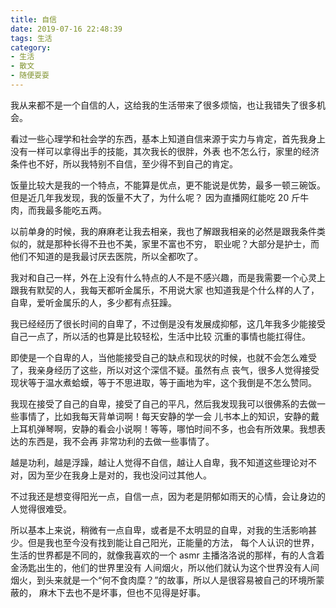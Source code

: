 ```yaml
---
title: 自信
date: 2019-07-16 22:48:39
tags: 生活
category: 
- 生活
- 散文
- 随便耍耍
---
```


我从来都不是一个自信的人，这给我的生活带来了很多烦恼，也让我错失了很多机会。

看过一些心理学和社会学的东西，基本上知道自信来源于实力与肯定，首先我身上没有一样可以拿得出手的技能，其次我长的很胖，外表
也不怎么行，家里的经济条件也不好，所以我特别不自信，至少得不到自己的肯定。

饭量比较大是我的一个特点，不能算是优点，更不能说是优势，最多一顿三碗饭。但是近几年我发现，我的饭量不大了，为什么呢？
因为直播网红能吃 20 斤牛肉，而我最多能吃五两。

以前单身的时候，我的麻麻老让我去相亲，我也了解跟我相亲的必然是跟我条件类似的，就是那种长得不丑也不美，家里不富也不穷，
职业呢？大部分是护士，而他们不知道的是我最讨厌去医院，所以全都吹了。

我对和自己一样，外在上没有什么特点的人不是不感兴趣，而是我需要一个心灵上跟我有默契的人，我每天都听金属乐，不用说大家
也知道我是个什么样的人了，自卑，爱听金属乐的人，多少都有点狂躁。

我已经经历了很长时间的自卑了，不过倒是没有发展成抑郁，这几年我多少能接受自己一点了，所以活的也算是比较轻松，生活中比较
沉重的事情也能扛得住。

即使是一个自卑的人，当他能接受自己的缺点和现状的时候，也就不会怎么难受了，我亲身经历了这些，所以对这个深信不疑。虽然有点
丧气，很多人觉得接受现状等于温水煮蛤蟆，等于不思进取，等于画地为牢，这个我倒是不怎么赞同。

我现在接受了自己的自卑，接受了自己的平凡，然后我发现我可以很佛系的去做一些事情了，比如我每天背单词啊！每天安静的学一会
儿书本上的知识，安静的戴上耳机弹琴啊，安静的看会小说啊！等等，哪怕时间不多，也会有所效果。我想表达的东西是，我不会再
非常功利的去做一些事情了。

越是功利，越是浮躁，越让人觉得不自信，越让人自卑，我不知道这些理论对不对，因为至少在我身上是对的，我也没问过其他人。

不过我还是想变得阳光一点，自信一点，因为老是阴郁如雨天的心情，会让身边的人觉得很难受。

所以基本上来说，稍微有一点自卑，或者是不太明显的自卑，对我的生活影响甚少。但是我也至今没有找到能让自己阳光，正能量的方法，
每个人认识的世界，生活的世界都是不同的，就像我喜欢的一个 asmr 主播洛洛说的那样，有的人含着金汤匙出生的，他们的世界里没有
人间烟火，所以他们就认为这个世界没有人间烟火，到头来就是一个“何不食肉糜？”的故事，所以人是很容易被自己的环境所蒙蔽的，
麻木下去也不是坏事，但也不见得是好事。